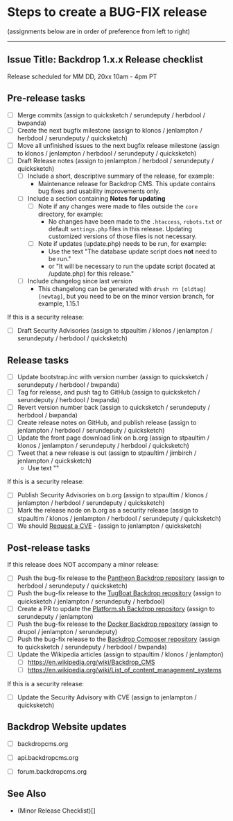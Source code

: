Steps to create a BUG-FIX release
==================================
(assignments below are in order of preference from left to right)

---
Issue Title:   Backdrop 1.x.x Release checklist
---

Release scheduled for MM DD, 20xx 10am - 4pm PT


## Pre-release tasks

- [ ] Merge commits (assign to quicksketch / serundeputy / herbdool / bwpanda)
- [ ] Create the next bugfix milestone (assign to klonos / jenlampton / herbdool / serundeputy / quicksketch)
- [ ] Move all unfinished issues to the next bugfix release milestone (assign to klonos / jenlampton / herbdool / serundeputy / quicksketch)
- [ ] Draft Release notes (assign to jenlampton / herbdool / serundeputy / quicksketch)
  - [ ] Include a short, descriptive summary of the release, for example:
    - Maintenance release for Backdrop CMS. This update contains bug fixes and usability improvements only.
  - [ ] Include a section containing **Notes for updating**
    - [ ] Note if any changes were made to files outside the `core` directory, for example:
      - No changes have been made to the `.htaccess`, `robots.txt` or default `settings.php` files in this release. Updating customized versions of those files is not necessary.
    - [ ] Note if updates (update.php) needs to be run, for example:
      - Use the text "The database update script does **not** need to be run."
      - or "It will be necessary to run the update script (located at /update.php) for this release."
  - [ ] Include changelog since last version
    - This changelong can be generated with `drush rn [oldtag] [newtag]`, but you need to be on the minor version branch, for example, 1.15.1

If this is a security release:
- [ ] Draft Security Advisories (assign to stpaultim / klonos / jenlampton / serundeputy / herbdool / quicksketch)

## Release tasks

- [ ] Update bootstrap.inc with version number (assign to quicksketch / serundeputy / herbdool / bwpanda)
- [ ] Tag for release, and push tag to GitHub (assign to quicksketch / serundeputy / herbdool / bwpanda)
- [ ] Revert version number back (assign to quicksketch / serundeputy / herbdool / bwpanda)
- [ ] Create release notes on GitHub, and publish release (assign to jenlampton / herbdool / serundeputy / quicksketch)
- [ ] Update the front page download link on b.org (assign to stpaultim / klonos / jenlampton / serundeputy / herbdool / quicksketch)
- [ ] Tweet that a new release is out (assign to stpaultim / jimbirch / jenlampton / quicksketch)
  - Use text ""

If this is a security release:
- [ ] Publish Security Advisories on b.org (assign to stpaultim / klonos / jenlampton / herbdool / serundeputy / quicksketch)
- [ ] Mark the release node on b.org as a security release (assign to stpaultim / klonos / jenlampton / herbdool / serundeputy / quicksketch)
- [ ] We should [Request a CVE](https://github.com/backdrop/backdrop-issues/blob/master/procedures/security--request-cve.md) - (assign to jenlampton / quicksketch)

## Post-release tasks

If this release does NOT accompany a minor release:
- [ ] Push the bug-fix release to the [Pantheon Backdrop repository](https://github.com/backdrop-ops/backdrop-pantheon) (assign to herbdool / serundeputy / quicksketch)
- [ ] Push the bug-fix release to the [TugBoat Backdrop repository](https://github.com/backdrop-ops/backdrop-tugboat) (assign to quicksketch / jenlampton / serundeputy / herbdool)
- [ ] Create a PR to update the [Platform.sh Backdrop repository](https://github.com/platformsh/template-builder/blob/master/project/backdrop.py) (assign to serundeputy / jenlampton)
- [ ] Push the bug-fix release to the [Docker Backdrop repository](https://github.com/docker-library/official-images/blob/master/library/backdrop) (assign to drupol / jenlampton / serundeputy)
- [ ] Push the bug-fix release to the [Backdrop Composer repository](https://github.com/backdrop-ops/backdrop-composer) (assign to quicksketch / serundeputy / herbdool / bwpanda)
- [ ] Update the Wikipedia articles (assign to stpaultim / klonos / jenlampton)
  - [ ] https://en.wikipedia.org/wiki/Backdrop_CMS
  - [ ] https://en.wikipedia.org/wiki/List_of_content_management_systems

If this is a security release:
- [ ] Update the Security Advisory with CVE (assign to jenlampton / quicksketch)

## Backdrop Website updates

- [ ] backdropcms.org
- [ ] api.backdropcms.org
- [ ] forum.backdropcms.org


See Also
---------
* (Minor Release Checklist)[]
